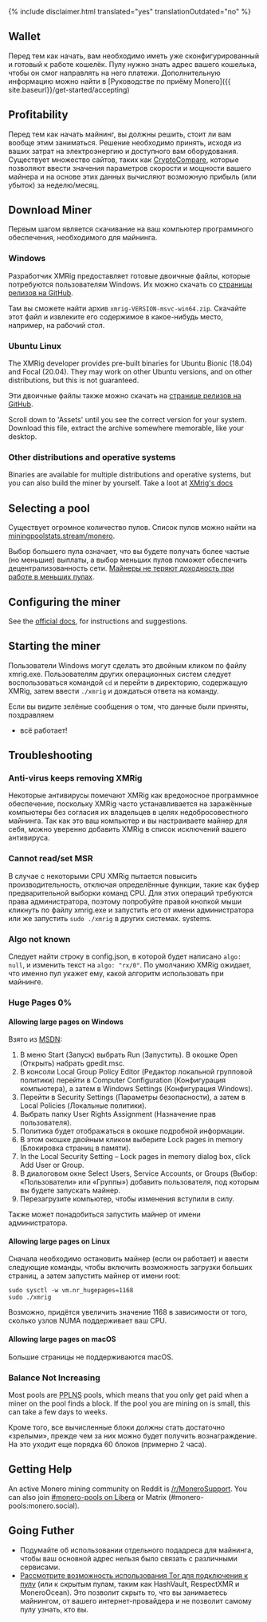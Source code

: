 {% include disclaimer.html translated="yes" translationOutdated="no" %}

## Wallet

Перед тем как начать, вам необходимо иметь уже сконфигурированный и готовый
к работе кошелёк. Пулу нужно знать адрес вашего кошелька, чтобы он смог
направлять на него платежи. Дополнительную информацию можно найти в
[Руководстве по приёму Monero]({{ site.baseurl}}/get-started/accepting)

## Profitability

Перед тем как начать майнинг, вы должны решить, стоит ли вам вообще этим
заниматься. Решение необходимо принять, исходя из ваших затрат на
электроэнергию и доступного вам оборудования. Существует множество сайтов,
таких как
[CryptoCompare](https://www.cryptocompare.com/mining/calculator/xmr),
которые позволяют ввести значения параметров скорости и мощности вашего
майнера и на основе этих данных вычисляют возможную прибыль (или убыток) за
неделю/месяц.

## Download Miner

Первым шагом является скачивание на ваш компьютер программного обеспечения,
необходимого для майнинга.

### Windows

Разработчик XMRig предоставляет готовые двоичные файлы, которые потребуются
пользователям Windows. Их можно скачать со [страницы релизов на
GitHub](https://github.com/xmrig/xmrig/releases/latest).

Там вы сможете найти архив `xmrig-VERSION-msvc-win64.zip`. Скачайте этот
файл и извлеките его содержимое в какое-нибудь место, например, на рабочий
стол.

### Ubuntu Linux

The XMRig developer provides pre-built binaries for Ubuntu Bionic (18.04)
and Focal (20.04). They may work on other Ubuntu versions, and on other
distributions, but this is not guaranteed.

Эти двоичные файлы также можно скачать на [странице релизов на
GitHub](https://github.com/xmrig/xmrig/releases/latest).

Scroll down to 'Assets' until you see the correct version for your
system. Download this file, extract the archive somewhere memorable, like
your desktop.

### Other distributions and operative systems

Binaries are available for multiple distributions and operative systems, but
you can also build the miner by yourself. Take a loot at [XMrig's
docs](https://xmrig.com/docs/miner)

## Selecting a pool

Существует огромное количество пулов. Список пулов можно найти на
[miningpoolstats.stream/monero](https://miningpoolstats.stream/monero).

Выбор большего пула означает, что вы будете получать более частые (но
меньшие) выплаты, а выбор меньших пулов поможет обеспечить
децентрализованность сети. [Майнеры не теряют доходность при работе в
меньших пулах](https://redd.it/g6uh2l).

## Configuring the miner

See the [official docs](https://xmrig.com/docs/miner/config), for
instructions and suggestions.

## Starting the miner

Пользователи Windows могут сделать это двойным кликом по файлу
xmrig.exe. Пользователям других операционных систем следует воспользоваться
командой `cd` и перейти в директорию, содержащую XMRig, затем ввести
`./xmrig` и дождаться ответа на команду.

Если вы видите зелёные сообщения о том, что данные были приняты, поздравляем
- всё работает!

## Troubleshooting

### Anti-virus keeps removing XMRig

Некоторые антивирусы помечают XMRig как вредоносное программное обеспечение,
поскольку XMRig часто устанавливается на заражённые компьютеры без согласия
их владельцев в целях недобросовестного майнинга. Так как это ваш компьютер
и вы настраиваете майнер для себя, можно уверенно добавить XMRig в список
исключений вашего антивируса.

### Cannot read/set MSR

В случае с некоторыми CPU XMRig пытается повысить производительность,
отключая определённые функции, такие как буфер предварительной выборки
команд CPU. Для этих операций требуются права администратора, поэтому
попробуйте правой кнопкой мыши кликнуть по файлу xmrig.exe и запустить его
от имени администратора или же запустить `sudo ./xmrig` в других системах.
systems.

### Algo not known

Следует найти строку в config.json, в которой будет написано `algo: null`, и
изменить текст на `algo: "rx/0"`. По умолчанию XMRig ожидает, что именно пул
укажет ему, какой алгоритм использовать при майнинге.

### Huge Pages 0%

#### Allowing large pages on Windows

Взято из
[MSDN](https://docs.microsoft.com/en-us/sql/database-engine/configure-windows/enable-the-lock-pages-in-memory-option-windows?view=sql-server-ver15):

1. В меню Start (Запуск) выбрать Run (Запустить). В окошке Open (Открыть)
   набрать gpedit.msc.
2. В консоли Local Group Policy Editor (Редактор локальной групповой
   политики) перейти в Computer Configuration (Конфигурация компьютера), а
   затем в Windows Settings (Конфигурация Windows).
3. Перейти в Security Settings (Параметры безопасности), а затем в Local
   Policies (Локальные политики).
4. Выбрать папку User Rights Assignment (Назначение прав пользователя).
5. Политика будет отображаться в окошке подробной информации.
6. В этом окошке двойным кликом выберите Lock pages in memory (Блокировка
   страниц в памяти).
7. In the Local Security Setting – Lock pages in memory dialog box, click
   Add User or Group.
8. В диалоговом окне Select Users, Service Accounts, or Groups (Выбор:
   «Пользователи» или «Группы») добавить пользователя, под которым вы будете
   запускать майнер.
9. Перезагрузите компьютер, чтобы изменения вступили в силу.

Также может понадобиться запустить майнер от имени администратора.

#### Allowing large pages on Linux

Сначала необходимо остановить майнер (если он работает) и ввести следующие
команды, чтобы включить возможность загрузки больших страниц, а затем
запустить майнер от имени root:

	sudo sysctl -w vm.nr_hugepages=1168
	sudo ./xmrig

Возможно, придётся увеличить значение 1168 в зависимости от того, сколько
узлов NUMA поддерживает ваш CPU.

#### Allowing large pages on macOS

Большие страницы не поддерживаются macOS.

### Balance Not Increasing

Most pools are <abbr title="Pay Per Last N Shares">PPLNS</abbr> pools,
which means that you only get paid when a miner on the pool finds a
block. If the pool you are mining on is small, this can take a few
days to weeks.

Кроме того, все вычисленные блоки должны стать достаточно «зрелыми», прежде
чем за них можно будет получить вознаграждение. На это уходит еще порядка 60
блоков (примерно 2 часа).

## Getting Help

An active Monero mining community on Reddit is
[/r/MoneroSupport](https://www.reddit.com/r/MoneroSupport/). You can also
join [#monero-pools on
Libera](https://web.libera.chat/?channel=#monero-pools) or Matrix
(#monero-pools:monero.social).

## Going Futher

* Подумайте об использовании отдельного подадреса для майнинга, чтобы ваш
  основной адрес нельзя было связать с различными сервисами.
* [Рассмотрите возможность использования Tor для подключения к
  пулу](https://xmrig.com/docs/miner/tor) (или к скрытым пулам, таким как
  HashVault, RespectXMR и MoneroOcean). Это позволит скрыть то, что вы
  занимаетесь майнингом, от вашего интернет-провайдера и не позволит самому
  пулу узнать, кто вы.

